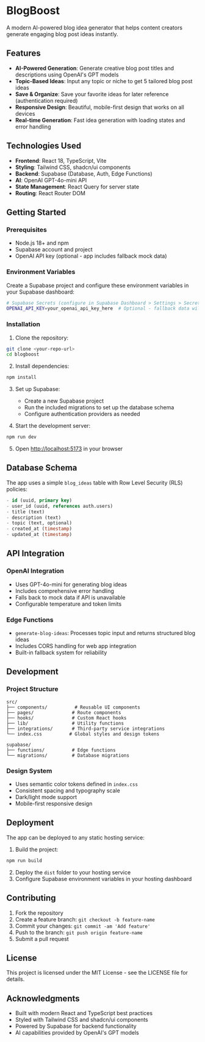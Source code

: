 # BlogBoost

A modern AI-powered blog idea generator that helps content creators generate engaging blog post ideas instantly.

## Features

- **AI-Powered Generation**: Generate creative blog post titles and descriptions using OpenAI's GPT models
- **Topic-Based Ideas**: Input any topic or niche to get 5 tailored blog post ideas
- **Save & Organize**: Save your favorite ideas for later reference (authentication required)
- **Responsive Design**: Beautiful, mobile-first design that works on all devices
- **Real-time Generation**: Fast idea generation with loading states and error handling

## Technologies Used

- **Frontend**: React 18, TypeScript, Vite
- **Styling**: Tailwind CSS, shadcn/ui components
- **Backend**: Supabase (Database, Auth, Edge Functions)
- **AI**: OpenAI GPT-4o-mini API
- **State Management**: React Query for server state
- **Routing**: React Router DOM

## Getting Started

### Prerequisites

- Node.js 18+ and npm
- Supabase account and project
- OpenAI API key (optional - app includes fallback mock data)

### Environment Variables

Create a Supabase project and configure these environment variables in your Supabase dashboard:

```bash
# Supabase Secrets (configure in Supabase Dashboard > Settings > Secrets)
OPENAI_API_KEY=your_openai_api_key_here  # Optional - fallback data will be used if not provided
```

### Installation

1. Clone the repository:
```bash
git clone <your-repo-url>
cd blogboost
```

2. Install dependencies:
```bash
npm install
```

3. Set up Supabase:
   - Create a new Supabase project
   - Run the included migrations to set up the database schema
   - Configure authentication providers as needed

4. Start the development server:
```bash
npm run dev
```

5. Open [http://localhost:5173](http://localhost:5173) in your browser

## Database Schema

The app uses a simple `blog_ideas` table with Row Level Security (RLS) policies:

```sql
- id (uuid, primary key)
- user_id (uuid, references auth.users)
- title (text)
- description (text)
- topic (text, optional)
- created_at (timestamp)
- updated_at (timestamp)
```

## API Integration

### OpenAI Integration
- Uses GPT-4o-mini for generating blog ideas
- Includes comprehensive error handling
- Falls back to mock data if API is unavailable
- Configurable temperature and token limits

### Edge Functions
- `generate-blog-ideas`: Processes topic input and returns structured blog ideas
- Includes CORS handling for web app integration
- Built-in fallback system for reliability

## Development

### Project Structure
```
src/
├── components/          # Reusable UI components
├── pages/              # Route components
├── hooks/              # Custom React hooks
├── lib/                # Utility functions
├── integrations/       # Third-party service integrations
└── index.css          # Global styles and design tokens

supabase/
├── functions/          # Edge functions
└── migrations/         # Database migrations
```

### Design System
- Uses semantic color tokens defined in `index.css`
- Consistent spacing and typography scale
- Dark/light mode support
- Mobile-first responsive design

## Deployment

The app can be deployed to any static hosting service:

1. Build the project:
```bash
npm run build
```

2. Deploy the `dist` folder to your hosting service
3. Configure Supabase environment variables in your hosting dashboard

## Contributing

1. Fork the repository
2. Create a feature branch: `git checkout -b feature-name`
3. Commit your changes: `git commit -am 'Add feature'`
4. Push to the branch: `git push origin feature-name`
5. Submit a pull request

## License

This project is licensed under the MIT License - see the LICENSE file for details.

## Acknowledgments

- Built with modern React and TypeScript best practices
- Styled with Tailwind CSS and shadcn/ui components
- Powered by Supabase for backend functionality
- AI capabilities provided by OpenAI's GPT models